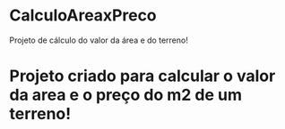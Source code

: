 # CalculoAreaxPreco
Projeto de cálculo do valor da área e do terreno!
<h1> Projeto criado para calcular o valor da area e o preço do m2 de um terreno!<h1>
